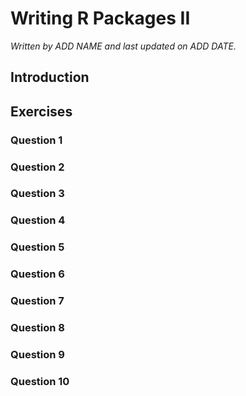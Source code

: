 


# Writing R Packages II

*Written by ADD NAME and last updated on ADD DATE.*

## Introduction


## Exercises

### Question 1

### Question 2

### Question 3

### Question 4

### Question 5

### Question 6

### Question 7

### Question 8

### Question 9

### Question 10
